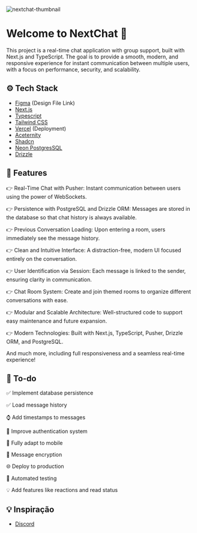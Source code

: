 ![nextchat-thumbnail](https://github.com/user-attachments/assets/42068054-fc9e-4a3b-96f3-fa395947dc80)
# Welcome to NextChat 👋

This project is a real-time chat application with group support, built with Next.js and TypeScript. The goal is to provide a smooth, modern, and responsive experience for instant communication between multiple users, with a focus on performance, security, and scalability.

## ⚙️ Tech Stack

- [Figma](https://www.figma.com/design/WfFN4XV35CfTXFjdrx9MMd/NextChat?node-id=1-2&t=5AzFnGNf3w2G7hud-1) (Design File Link)
- [Next.js](https://nextjs.org/)
- [Typescript](https://www.typescriptlang.org/)
- [Tailwind CSS](https://tailwindcss.com/)
- [Vercel](https://vercel.com/) (Deployment)
- [Aceternity](https://ui.aceternity.com/)
- [Shadcn](https://ui.shadcn.com/)
- [Neon PostgresSQL](https://neon.tech)
- [Drizzle](https://orm.drizzle.team/)

## 🔋 Features

👉 Real-Time Chat with Pusher: Instant communication between users using the power of WebSockets.

👉 Persistence with PostgreSQL and Drizzle ORM: Messages are stored in the database so that chat history is always available.

👉 Previous Conversation Loading: Upon entering a room, users immediately see the message history.

👉 Clean and Intuitive Interface: A distraction-free, modern UI focused entirely on the conversation.

👉 User Identification via Session: Each message is linked to the sender, ensuring clarity in communication.

👉 Chat Room System: Create and join themed rooms to organize different conversations with ease.

👉 Modular and Scalable Architecture: Well-structured code to support easy maintenance and future expansion.

👉 Modern Technologies: Built with Next.js, TypeScript, Pusher, Drizzle ORM, and PostgreSQL.

And much more, including full responsiveness and a seamless real-time experience!

## 📌 To-do

✅ Implement database persistence

✅ Load message history

⌚ Add timestamps to messages

🔄 Improve authentication system

📱 Fully adapt to mobile

🔐 Message encryption

🌐 Deploy to production

🧪 Automated testing

💡 Add features like reactions and read status

## 💡 Inspiração

- [Discord](https://discord.com/)
